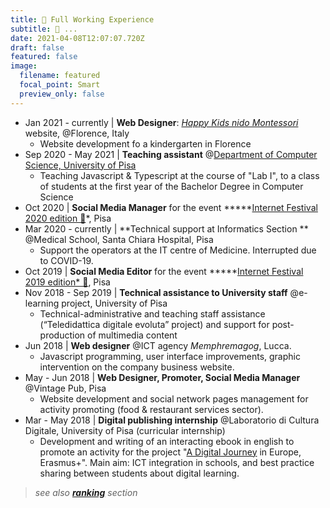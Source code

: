 ```yaml
---
title: 💼 Full Working Experience
subtitle: 💼 ...
date: 2021-04-08T12:07:07.720Z
draft: false
featured: false
image:
  filename: featured
  focal_point: Smart
  preview_only: false
---
```

- Jan 2021 - currently | **Web Designer**: *[Happy Kids nido Montessori]()* website, @Florence, Italy
    - Website development fo a kindergarten in Florence
- Sep 2020 - May 2021 | **Teaching assistant** @[Department of Computer Science, University of Pisa](https://di.unipi.it/en/)
    - Teaching Javascript & Typescript at the course of "Lab I", to a class of students at the first year of the Bachelor Degree in Computer Science
- Oct 2020 | **Social Media Manager** for the event *****[Internet Festival 2020 edition 🔗](https://www.internetfestival.it/)*, Pisa
- Mar 2020 - currently | **Technical support at Informatics Section ** @Medical School, Santa Chiara Hospital, Pisa
    - Support the operators at the IT centre of Medicine. Interrupted due to COVID-19.
- Oct 2019 | **Social Media Editor** for the event *****[Internet Festival 2019 edition* 🔗](https://2019.internetfestival.it/-/news-smt), Pisa
- Nov 2018 - Sep 2019 | **Technical assistance to University staff** @e-learning project, University of Pisa
    - Technical-administrative and teaching staff assistance (“Teledidattica digitale evoluta” project) and support for post-production of multimedia content
- Jun 2018 | **Web designer** @ICT agency *Memphremagog*, Lucca.
    - Javascript programming, user interface improvements, graphic intervention on the company business website.
- May - Jun 2018 | **Web Designer, Promoter, Social Media Manager** @Vintage Pub, Pisa
    - Website development and social network pages management for activity promoting (food & restaurant services sector).
- Mar - May 2018 | **Digital publishing internship** @Laboratorio di Cultura Digitale, University of Pisa (curricular internship)
    - Development and writing of an interacting ebook in english to promote an activity for the project "[A Digital Journey](http://adigitaljourney.labcd.unipi.it/) in Europe, Erasmus+". Main aim: ICT integration in schools, and best practice sharing between students about digital learning.

>*see also **[ranking](/#rankings)** section*
